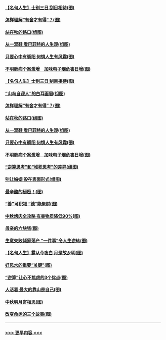 #### [【名句人生】士别三日 刮目相待(图)](../pages/p8/906988.md?t=09151301) 
#### [怎样理解“有舍才有得”？(图)](../pages/p8/906872.md?t=09151301) 
#### [站在秋的路口(组图)](../pages/p8/906914.md?t=09151301) 
#### [从一双鞋 看巴菲特的人生观(组图)](../pages/p8/907311.md?t=09151301) 
#### [只要心中有骄阳 何惧人生有风霜(图)](../pages/p8/907320.md?t=09151301) 
#### [不明肺病个案激增　加味电子烟危害日增(图)](../pages/p8/907307.md?t=09151301) 
#### [【名句人生】士别三日 刮目相待(图)](../pages/p8/906988.md?t=09151301) 
#### [“山鸟自迎人”的白耳画眉(组图)](../pages/p8/907332.md?t=09151301) 
#### [怎样理解“有舍才有得”？(图)](../pages/p8/906872.md?t=09151301) 
#### [站在秋的路口(组图)](../pages/p8/906914.md?t=09151301) 
#### [从一双鞋 看巴菲特的人生观(组图)](../pages/p8/907311.md?t=09151301) 
#### [只要心中有骄阳 何惧人生有风霜(图)](../pages/p8/907320.md?t=09151301) 
#### [不明肺病个案激增　加味电子烟危害日增(图)](../pages/p8/907307.md?t=09151301) 
#### [“逆算思考”和“堆积思考”的差异(组图)](../pages/p8/907229.md?t=09151301) 
#### [别让婚姻 毁在表面形式(组图)](../pages/p8/907118.md?t=09151301) 
#### [最辛酸的秘密！(图)](../pages/p8/906327.md?t=09151301) 
#### [“善”可积福 “德”能聚财(图)](../pages/p8/906906.md?t=09151301) 
#### [中秋烤肉全攻略 有害物质降低90%(图)](../pages/p8/907227.md?t=09151301) 
#### [母亲的六块钱(图)](../pages/p8/907107.md?t=09151301) 
#### [生意失败倾家荡产 “一件事”令人生逆转(图)](../pages/p8/907101.md?t=09151301) 
#### [【名句人生】露从今夜白 月是故乡明(图)](../pages/p8/906558.md?t=09151301) 
#### [好风水的重要“关键”(图)](../pages/p8/907087.md?t=09151301) 
#### [“逆算”让心不焦虑的3个优点(图)](../pages/p8/907070.md?t=09151301) 
#### [人活着 最大的靠山是自己(图)](../pages/p8/906329.md?t=09151301) 
#### [中秋明月寄相思(图)](../pages/p8/906932.md?t=09151301) 
#### [改变命运的三个故事(图)](../pages/p8/906257.md?t=09151301) 

----
#### [ >>> 更早内容 <<< ](../indexes/p8-earlier.md)
